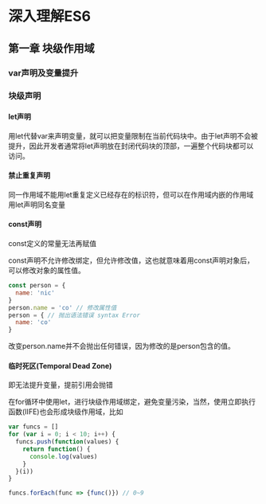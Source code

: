 # 深入理解ES6

## 第一章 块级作用域
### var声明及变量提升
### 块级声明
#### let声明
用let代替var来声明变量，就可以把变量限制在当前代码块中。由于let声明不会被提升，因此开发者通常将let声明放在封闭代码块的顶部，一遍整个代码块都可以访问。
#### 禁止重复声明
同一作用域不能用let重复定义已经存在的标识符，但可以在作用域内嵌的作用域用let声明同名变量
#### const声明
const定义的常量无法再赋值

const声明不允许修改绑定，但允许修改值，这也就意味着用const声明对象后，可以修改对象的属性值。
```js
const person = {
  name: 'nic'
}
person.name = 'co' // 修改属性值
person = { // 抛出语法错误 syntax Error
  name: 'co'
}
```
改变person.name并不会抛出任何错误，因为修改的是person包含的值。

#### 临时死区(Temporal Dead Zone)
即无法提升变量，提前引用会抛错

在for循环中使用let，进行块级作用域绑定，避免变量污染，当然，使用立即执行函数(IIFE)也会形成块级作用域，比如
```js
var funcs = []
for (var i = 0; i < 10; i++) {
  funcs.push(function(values) {
    return function() {
      console.log(values)
    }
  }(i))
}

funcs.forEach(func => {func()}) // 0~9
```